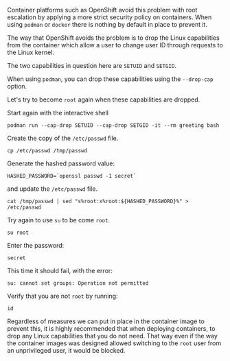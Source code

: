 Container platforms such as OpenShift avoid this problem with root escalation by applying a more strict security policy on containers. When using `podman` or `docker` there is nothing by default in place to prevent it.

The way that OpenShift avoids the problem is to drop the Linux capabilities from the container which allow a user to change user ID through requests to the Linux kernel.

The two capabilities in question here are `SETUID` and `SETGID`.

When using `podman`, you can drop these capabilities using the `--drop-cap` option.

Let's try to become `root` again when these capabilities are dropped.

Start again with the interactive shell

```execute
podman run --cap-drop SETUID --cap-drop SETGID -it --rm greeting bash
```

Create the copy of the `/etc/passwd` file.

```execute
cp /etc/passwd /tmp/passwd
```

Generate the hashed password value:

```execute
HASHED_PASSWORD=`openssl passwd -1 secret`
```

and update the `/etc/passwd` file.

```execute
cat /tmp/passwd | sed "s%root:x%root:${HASHED_PASSWORD}%" > /etc/passwd
```

Try again to use `su` to be come `root`.

```execute
su root
```

Enter the password:

```execute
secret
```

This time it should fail, with the error:

```
su: cannot set groups: Operation not permitted
```

Verify that you are not `root` by running:

```execute
id
```

Regardless of measures we can put in place in the container image to prevent this, it is highly recommended that when deploying containers, to drop any Linux capabilities that you do not need. That way even if the way the container images was designed allowed switching to the `root` user from an unprivileged user, it would be blocked.  
